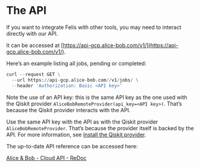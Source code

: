 # The API

If you want to integrate Felis with other tools, you may need to interact directly with our API.

It can be accessed at [https://api-gcp.alice-bob.com/v1/](https://api-gcp.alice-bob.com/v1/).

Here’s an example listing all jobs, pending or completed:

```python
curl --request GET \
  --url https://api-gcp.alice-bob.com//v1/jobs/ \
  --header 'Authorization: Basic <API key>'
```

Note the use of an API key: this is the same API key as the one used with the Qiskit provider `AliceBobRemoteProvider(api_key=<API key>)`. That’s because the Qiskit provider interacts with the API.

Use the same API key with the API as with the Qiskit provider `AliceBobRemoteProvider`. That’s because the provider itself is backed by the API. For more information, see [Install the Qiskit provider](../getting_started/install_the_qiskit_provider.md).

The up-to-date API reference can be accessed here: 

[Alice & Bob - Cloud API - ReDoc](https://api-gcp.alice-bob.com/reference)